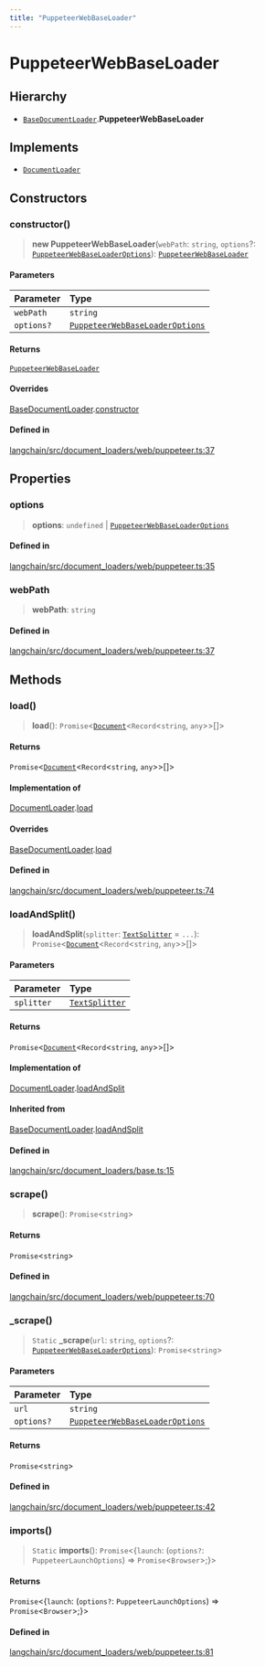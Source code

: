 ```yaml
---
title: "PuppeteerWebBaseLoader"
---
```


# PuppeteerWebBaseLoader

## Hierarchy

- [`BaseDocumentLoader`](../../document_loaders_base/classes/BaseDocumentLoader.md).**PuppeteerWebBaseLoader**

## Implements

- [`DocumentLoader`](../../document_loaders_base/interfaces/DocumentLoader.md)

## Constructors

### constructor()

> **new PuppeteerWebBaseLoader**(`webPath`: `string`, `options`?: [`PuppeteerWebBaseLoaderOptions`](../types/PuppeteerWebBaseLoaderOptions.md)): [`PuppeteerWebBaseLoader`](PuppeteerWebBaseLoader.md)

#### Parameters

| Parameter  | Type                                                                         |
| :--------- | :--------------------------------------------------------------------------- |
| `webPath`  | `string`                                                                     |
| `options?` | [`PuppeteerWebBaseLoaderOptions`](../types/PuppeteerWebBaseLoaderOptions.md) |

#### Returns

[`PuppeteerWebBaseLoader`](PuppeteerWebBaseLoader.md)

#### Overrides

[BaseDocumentLoader](../../document_loaders_base/classes/BaseDocumentLoader.md).[constructor](../../document_loaders_base/classes/BaseDocumentLoader.md#constructor)

#### Defined in

[langchain/src/document_loaders/web/puppeteer.ts:37](https://github.com/hwchase17/langchainjs/blob/ddf2996/langchain/src/document_loaders/web/puppeteer.ts#L37)

## Properties

### options

> **options**: `undefined` \| [`PuppeteerWebBaseLoaderOptions`](../types/PuppeteerWebBaseLoaderOptions.md)

#### Defined in

[langchain/src/document_loaders/web/puppeteer.ts:35](https://github.com/hwchase17/langchainjs/blob/ddf2996/langchain/src/document_loaders/web/puppeteer.ts#L35)

### webPath

> **webPath**: `string`

#### Defined in

[langchain/src/document_loaders/web/puppeteer.ts:37](https://github.com/hwchase17/langchainjs/blob/ddf2996/langchain/src/document_loaders/web/puppeteer.ts#L37)

## Methods

### load()

> **load**(): `Promise`<[`Document`](../../document/classes/Document.md)<`Record`<`string`, `any`\>\>[]\>

#### Returns

`Promise`<[`Document`](../../document/classes/Document.md)<`Record`<`string`, `any`\>\>[]\>

#### Implementation of

[DocumentLoader](../../document_loaders_base/interfaces/DocumentLoader.md).[load](../../document_loaders_base/interfaces/DocumentLoader.md#load)

#### Overrides

[BaseDocumentLoader](../../document_loaders_base/classes/BaseDocumentLoader.md).[load](../../document_loaders_base/classes/BaseDocumentLoader.md#load)

#### Defined in

[langchain/src/document_loaders/web/puppeteer.ts:74](https://github.com/hwchase17/langchainjs/blob/ddf2996/langchain/src/document_loaders/web/puppeteer.ts#L74)

### loadAndSplit()

> **loadAndSplit**(`splitter`: [`TextSplitter`](../../text_splitter/classes/TextSplitter.md) = `...`): `Promise`<[`Document`](../../document/classes/Document.md)<`Record`<`string`, `any`\>\>[]\>

#### Parameters

| Parameter  | Type                                                          |
| :--------- | :------------------------------------------------------------ |
| `splitter` | [`TextSplitter`](../../text_splitter/classes/TextSplitter.md) |

#### Returns

`Promise`<[`Document`](../../document/classes/Document.md)<`Record`<`string`, `any`\>\>[]\>

#### Implementation of

[DocumentLoader](../../document_loaders_base/interfaces/DocumentLoader.md).[loadAndSplit](../../document_loaders_base/interfaces/DocumentLoader.md#loadandsplit)

#### Inherited from

[BaseDocumentLoader](../../document_loaders_base/classes/BaseDocumentLoader.md).[loadAndSplit](../../document_loaders_base/classes/BaseDocumentLoader.md#loadandsplit)

#### Defined in

[langchain/src/document_loaders/base.ts:15](https://github.com/hwchase17/langchainjs/blob/ddf2996/langchain/src/document_loaders/base.ts#L15)

### scrape()

> **scrape**(): `Promise`<`string`\>

#### Returns

`Promise`<`string`\>

#### Defined in

[langchain/src/document_loaders/web/puppeteer.ts:70](https://github.com/hwchase17/langchainjs/blob/ddf2996/langchain/src/document_loaders/web/puppeteer.ts#L70)

### \_scrape()

> `Static` **\_scrape**(`url`: `string`, `options`?: [`PuppeteerWebBaseLoaderOptions`](../types/PuppeteerWebBaseLoaderOptions.md)): `Promise`<`string`\>

#### Parameters

| Parameter  | Type                                                                         |
| :--------- | :--------------------------------------------------------------------------- |
| `url`      | `string`                                                                     |
| `options?` | [`PuppeteerWebBaseLoaderOptions`](../types/PuppeteerWebBaseLoaderOptions.md) |

#### Returns

`Promise`<`string`\>

#### Defined in

[langchain/src/document_loaders/web/puppeteer.ts:42](https://github.com/hwchase17/langchainjs/blob/ddf2996/langchain/src/document_loaders/web/puppeteer.ts#L42)

### imports()

> `Static` **imports**(): `Promise`<\{`launch`: (`options?`: `PuppeteerLaunchOptions`) => `Promise`<`Browser`\>;}\>

#### Returns

`Promise`<\{`launch`: (`options?`: `PuppeteerLaunchOptions`) => `Promise`<`Browser`\>;}\>

#### Defined in

[langchain/src/document_loaders/web/puppeteer.ts:81](https://github.com/hwchase17/langchainjs/blob/ddf2996/langchain/src/document_loaders/web/puppeteer.ts#L81)
